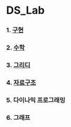 # DS_Lab

### 1. [구현](./1_implementation/README.md)

### 2. [수학](./2_math/README.md)

### 3. [그리디](./3_greedy/README.md)

### 4. [자료구조](./4_data_structure/README.md)

### 5. 다이나믹 프로그래밍

### 6. 그래프
